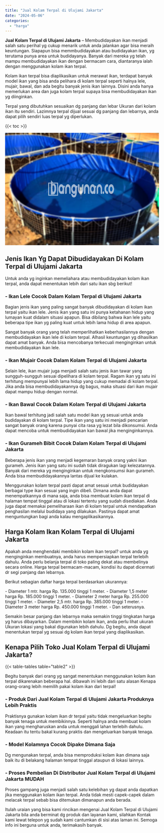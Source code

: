 ```yaml
---
title: "Jual Kolam Terpal di Ulujami Jakarta"
date: "2024-05-06"
categories: 
  - "harga"
---
```


**Jual Kolam Terpal di Ulujami Jakarta** – Membudidayakan ikan menjadi salah satu perihal yg cukup menarik untuk anda jalankan agar bisa meraih keuntungan. Siapapun bisa memmbudidayakan atau budidayakan ikan, yg terutama punya area untuk budidayanya. Banyak dari mereka yg telah mampu membudidayakan ikan dengan bermacam cara, diantaranya ialah dengan menggunakan kolam ikan terpal.

Kolam ikan terpal bisa diaplikasikan untuk merawat ikan, terdapat banyak model ikan yang bisa anda pelihara di kolam terpal seperti halnya lele, mujair, bawal, dan ada begitu banyak jenis ikan lainnya. Disini anda hanya memerlukan area dan juga kolam terpal supaya bisa membudidayakan ikan yg diinginkan.

Terpal yang dibutuhkan sesuaikan dg panjang dan lebar Ukuran dari kolam ikan itu sendiri. Lazimnya terpal dijual sesuai dg panjang dan lebarnya, anda dapat pilih sendiri luas terpal yg diperlukan.

{{< toc >}}

![Jual Kolam Terpal di Ulujami Jakarta](/images/jual-kolam-terpal-03.png)

## Jenis Ikan Yg Dapat Dibudidayakan Di Kolam Terpal di Ulujami Jakarta

Untuk anda yg inginkan memeliahara atau membudidayakan kolam ikan terpal, anda dapat menentukan lebih dari satu ikan sbg berikut!

### \- Ikan Lele Cocok Dalam Kolam Terpal di Ulujami Jakarta

Bagian jenis ikan yang paling sangat banyak dibudidayakan di kolam ikan terpal yaitu ikan lele. Jenis ikan yang satu ini punya ketahanan hidup yang lumayan kuat didalam situasi apapun. Bisa dibilang bahwa ikan lele yaitu beberapa tipe ikan yg paling kuat untuk lebih lama hidup di area apapun.

Sangat banyak orang yang telah memperlihatkan keberhasilannya dengan membudidayakan ikan lele di kolam terpal. Alhasil keuntungan yg dihasilkan dapat amat banyak. Anda bisa mencobanya terkecuali menginginkan untuk membudidayakan ikan lele.

### \- Ikan Mujair Cocok Dalam Kolam Terpal di Ulujami Jakarta

Selain lele, ikan mujair juga menjadi salah satu jenis ikan tawar yang sungguh-sungguh sesuai dipelihara di kolam terpal. Ragam ikan yg satu ini terhitung mempunyai lebih lama hidup yang cukup memadai di kolam terpal. Jika anda bisa membudidayakannya dg bagus, maka situasi dari ikan mujair dapat mampu hidup dengan normal.

### \- Ikan Bawal Cocok Dalam Kolam Terpal di Ulujami Jakarta

Ikan bawal terhitung jadi salah satu model ikan yg sesuai untuk anda budidayakan di kolam terpal. Tipe ikan yang satu ini menjadi pencarian sangat banyak orang karena punyai cita rasa yg lezat bila dikonsumsi. Anda dapat mencoba untuk membudidayakan kan bawal jika menginginkannya.

### \- Ikan Gurameh Bibit Cocok Dalam Kolam Terpal di Ulujami Jakarta

Beberapa jenis ikan yang menjadi kegemaran banyak orang yakni ikan gurameh. Jenis ikan yang satu ini sudah tidak diragukan lagi kelezatannya. Banyak dari mereka yg menginginkan untuk mengkonsumsi ikan gurameh. Anda bisa membudidayakannya lantas dijual ke kulakan.

Menggunakan kolam terpal pasti dapat amat sesuai untuk budidayakan berbagai type ikan sesuai yang ingin dibeli. Dimana anda dapat menempatkannya di mana saja, anda bisa membuat kolam ikan terpal di halaman tempat tinggal atau di lokasi tertentu yang sudah disediakan. Anda juga dapat memakai pemeliharaan ikan di kolam terpal untuk mendapatkan penghasilan melalui budidaya yang dilakukan. Pastinya dapat amat menguntungkan bagi anda kalau mengaplikasikannya.

## Harga Kolam Ikan Kolam Terpal di Ulujami Jakarta

Apakah anda menghendaki membikin kolam ikan terpal? untuk anda yg menginginkan membuatnya, anda harus mempersiapkan terpal terlebih dahulu. Anda perlu belanja terpal di toko paling dekat atau membelinya secara online. Harga terpal bermacam-macam, kondisi itu dapat dicermati dr segi panjang dan lebarnya.

Berikut sebagian daftar harga terpal berdasarkan ukurannya:

\- Diameter 1 mtr. harga Rp. 135.000 tinggi 1 meter. - Diameter 1,5 meter harga Rp. 185.000 tinggi 1 meter. - Diameter 2 meter harga Rp. 255.000 tinggi 1 meter. - Diameter 2,5 mtr. harga Rp. 385.000 tinggi 1 meter. - Diameter 3 meter harga Rp. 450.000 tinggi 1 meter. - Dan seterusnya.

Semakin besar panjang dan lebarnya maka semakin tinggi tingkatan harga yg harus dibayarkan. Dalam membikin kolam ikan, anda perlu lihat ukuran Ukuran lokasi yang bakal digunakan lebih dahulu. Dg begitu, anda dapat menentukan terpal yg sesuai dg kolam ikan terpal yang diaplikasikan.

## Kenapa Pilih Toko Jual Kolam Terpal di Ulujami Jakarta?

{{< table-tables table="table2" >}}

Begitu banyak dari orang yg sangat menentukan menggunakan kolam ikan terpal dikarenakan beberapa hal. dibawah ini lebih dari satu alasan Kenapa orang-orang lebih memilih pakai kolam ikan dari terpal!

### \- Produk Dari Jual Kolam Terpal di Ulujami Jakarta Produknya Lebih Praktis

Praktisnya gunakan kolam ikan dr terpal yaitu tidak mengeluarkan begitu banyak tenaga untuk membikinnya. Seperti halnya anda membuat kolam ikan yang mengharuskan anda untuk menggali lahan terlebih dahulu. Keadaan itu tentu bakal kurang praktis dan mengeluarkan banyak tenaga.

### \- Model Kolamnya Cocok Dipake Dimana Saja

Dg mengunakan terpal, anda bisa memproduksi kolam ikan dimana saja baik itu di belakang halaman tempat tinggal ataupun di lokasi lainnya.

### \- Proses Pembelian Di Distributor Jual Kolam Terpal di Ulujami Jakarta MUDAH

Proses gampang juga menjadi salah satu kelebihan yg dapat anda dapatkan jika menggunakan kolam ikan terpal. Anda tidak mesti capek-capek dalam melacak terpal sebab bisa ditemukan dimanapun anda berada.

Itulah uraian yang bisa kami rincikan mengenai Jual Kolam Terpal di Ulujami Jakarta bila anda berminat dg produk dan layanan kami, silahkan Kontak kami lewat telepon yg sudah kami cantumkan di sisi atas laman ini. Semoga info ini berguna untuk anda, terimakasih banyak.
